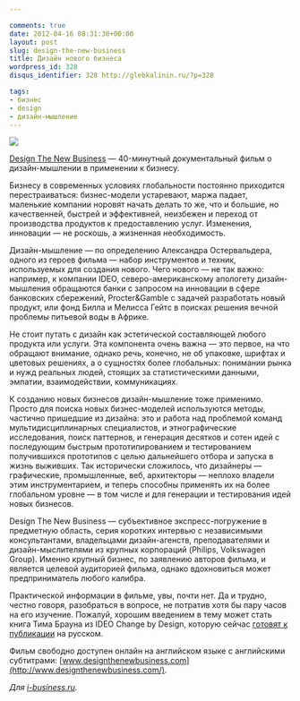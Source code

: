 ```yaml
---

comments: true
date: 2012-04-16 08:31:30+00:00
layout: post
slug: design-the-new-business
title: Дизайн нового бизнеса
wordpress_id: 328
disqus_identifier: 328 http://glebkalinin.ru/?p=328

tags:
- бизнес
- design
- дизайн-мышление
---
```


![](http://glebkalinin.ru/featured/2012/04/Logo.png)

[Design The New Business](http://www.designthenewbusiness.com/) — 40-минутный документальный фильм о дизайн-мышлении в применении к бизнесу.

Бизнесу в современных условиях глобальности постоянно приходится перестраиваться: бизнес-модели устаревают, маржа падает, маленькие компании норовят начать делать то же, что и большие, но качественней, быстрей и эффективней, неизбежен и переход от производства продуктов к предоставлению услуг. Изменения, инновации — не роскошь, а жизненная необходимость.

Дизайн-мышление — по определению Александра Остервальдера, одного из героев фильма — набор инструментов и техник, используемых для создания нового. Чего нового — не так важно: например, к компании IDEO, северо-американскому апологету дизайн-мышления обращаются банки с запросом на инновации в сфере банковских сбережений, Procter&Gamble с задачей разработать новый продукт, или фонд Билла и Мелисса Гейтс в поисках решения вечной проблемы питьевой воды в Африке.

Не стоит путать с дизайн как эстетической составляющей любого продукта или услуги. Эта компонента очень важна — это первое, на что обращают внимание, однако речь, конечно, не об упаковке, шрифтах и цветовых решениях, а о сущностях более глобальных: понимании рынка и нужд реальных людей, стоящих за статистическими данными, эмпатии, взаимодействии, коммуникациях.

К созданию новых бизнесов дизайн-мышление тоже применимо. Просто для поиска новых бизнес-моделей используются методы, частично пришедшие из дизайна: это и работа над проблемой команд мультидисциплинарных специалистов, и этнографические исследования, поиск паттернов, и генерация десятков и сотен идей с последующим быстрым прототипированием и тестированием получившихся прототипов с целью дальнейшего отбора и запуска в жизнь выживших. Так исторически сложилось, что дизайнеры — графические, промышленные, веб, архитекторы — неплохо владели этим инструментарием, и теперь способны применять их на более глобальном уровне — в том числе и для генерации и тестирования идей новых бизнесов.

Design The New Business — субъективное экспресс-погружение в предметную область, серия коротких интервью с независимыми консультантами, владельцами дизайн-агенств, преподавателями и дизайн-мыслителями из крупных корпораций (Philips, Volkswagen Group). Именно крупный бизнес, по заявлению авторов фильма, и является целевой аудиторией фильма, однако вдохновиться может предприниматель любого калибра.

Практической информации в фильме, увы, почти нет. Да и трудно, честно говоря, разобраться в вопросе, не потратив хотя бы пару часов на его изучение. Пожалуй, хорошим введением в тему может стать книга Тима Брауна из IDEO Change by Design, которую сейчас [готовят к публикации](http://i-business.ru/blogs/mann-ivanov-ferber.ru/books/paperbook/ChangebyDesign/) на русском.

Фильм свободно доступен онлайн на английском языке с английскими субтитрами: [www.designthenewbusiness.com](http://www.designthenewbusiness.com/).

_Для [i-business.ru](http://i-business.ru/blogs/19143)._
